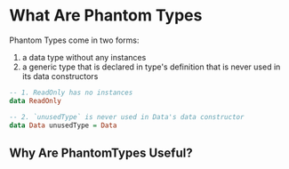 # What Are Phantom Types

Phantom Types come in two forms:
1. a data type without any instances
2. a generic type that is declared in type's definition that is never used in its data constructors
```purescript
-- 1. ReadOnly has no instances
data ReadOnly

-- 2. `unusedType` is never used in Data's data constructor
data Data unusedType = Data
```

## Why Are PhantomTypes Useful?
